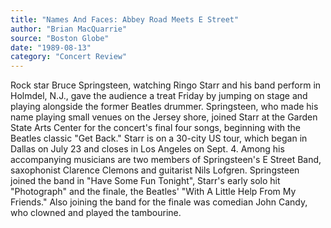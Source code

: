 ```yaml
---
title: "Names And Faces: Abbey Road Meets E Street"
author: "Brian MacQuarrie"
source: "Boston Globe"
date: "1989-08-13"
category: "Concert Review"
---
```


Rock star Bruce Springsteen, watching Ringo Starr and his band perform in Holmdel, N.J., gave the audience a treat Friday by jumping on stage and playing alongside the former Beatles drummer. Springsteen, who made his name playing small venues on the Jersey shore, joined Starr at the Garden State Arts Center for the concert's final four songs, beginning with the Beatles classic "Get Back." Starr is on a 30-city US tour, which began in Dallas on July 23 and closes in Los Angeles on Sept. 4. Among his accompanying musicians are two members of Springsteen's E Street Band, saxophonist Clarence Clemons and guitarist Nils Lofgren. Springsteen joined the band in "Have Some Fun Tonight", Starr's early solo hit "Photograph" and the finale, the Beatles' "With A Little Help From My Friends." Also joining the band for the finale was comedian John Candy, who clowned and played the tambourine.
